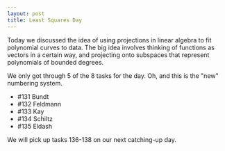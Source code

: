 ```yaml
---
layout: post
title: Least Squares Day
---
```


Today we discussed the idea of using projections in linear algebra to fit
polynomial curves to data. The big idea involves thinking of functions as vectors
in a certain way, and projecting onto subspaces that represent polynomials of
bounded degrees.

We only got through 5 of the 8 tasks for the day. Oh, and this is the "new" numbering
system.

  * \#131 Bundt
  * \#132 Feldmann
  * \#133 Kay
  * \#134 Schiltz
  * \#135 Eldash

We will pick up tasks 136-138 on our next catching-up day.

